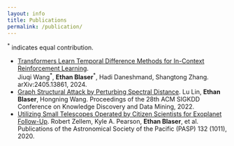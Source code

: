 ```yaml
---
layout: info
title: Publications 
permalink: /publication/
---
```


<sup>*</sup> indicates equal contribution.

- [Transformers Learn Temporal Difference Methods for In-Context Reinforcement Learning](https://arxiv.org/abs/2405.13861).  
Jiuqi Wang<sup>\*</sup>, **Ethan Blaser**<sup>\*</sup>, Hadi Daneshmand, Shangtong Zhang.  
arXiv:2405.13861, 2024.   
- [Graph Structural Attack by Perturbing Spectral Distance](https://dl.acm.org/doi/pdf/10.1145/3534678.3539435).
Lu Lin, **Ethan Blaser**, Hongning Wang.
Proceedings of the 28th ACM SIGKDD Conference on Knowledge Discovery and Data Mining, 2022.
- [Utilizing Small Telescopes Operated by Citizen Scientists for Exoplanet Follow-Up](https://arxiv.org/pdf/2003.09046).
Robert Zellem, Kyle A. Pearson, **Ethan Blaser**, et al. Publications of the Astronomical Society of the Pacific (PASP) 132 (1011), 2020.

